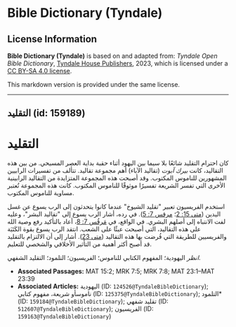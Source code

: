 # Bible Dictionary (Tyndale)

## License Information

**Bible Dictionary (Tyndale)** is based on and adapted from: _Tyndale Open Bible Dictionary_, [Tyndale House Publishers](https://tyndaleopenresources.com/), 2023, which is licensed under a [CC BY-SA 4.0 license](https://creativecommons.org/licenses/by-sa/4.0/legalcode.en).

This markdown version is provided under the same license.



--------------------------------

## التقليد (id: 159189)

التقليد
=======

كان احترام التقليد شائعًا بلا سيما بين اليهود أثناء حقبة بداية العصر المسيحي. من بين هذه التقاليد، كانت *بيرك آبوت* (تقاليد الآباء) أهم مجموعة تقاليد. تتألف من تفسيرات الرابيين المشهورين للناموس المكتوب. وقد أصبحت هذه المجموعة المتزايدة من التقاليد الرابينية الأخرى التي تفسر الشريعة تفسيرًا موثوقًا للناموس المكتوب. كانت هذه المجموعة تُعتبر مساوية للناموس المكتوب.

استخدم الفريسيون تعبير "تقليد الشيوخ" عندما كانوا يتحدثون إلى الرب يسوع عن غسل اليدين ([متى 15: 2](https://ref.ly/Matt15:2)؛ [مرقس 7: 5](https://ref.ly/Mark7:5)). في رده، أشار الرب يسوع إلى "تقاليد البشر"، وعليه لفت الانتباه إلى أصلهم البشري. في الواقع، في [مَرقُس 7: 8](https://ref.ly/Mark7:8)، أعاد بالتأكيد رفع وصية الله على هذه التقاليد، التي أصبحت عبئًا على الشعب. انتقد الرب يسوع بقوة الكَتَبَة والفريسيين للطريقة التي فُرضت بها هذه التقاليد ([متى 23](https://ref.ly/Matt23:1-Matt23:39)). أشار إلى أن الالتزام بالتقليد قد أصبح أكثر أهمية من التأثير الأخلاقي والشخصي للتعليم.

*انظر* اليهودية؛ المفهوم الكتابي للناموس؛ الفريسيون؛ التلمود؛ التقليد الشفهي.

* **Associated Passages:** MAT 15:2; MRK 7:5; MRK 7:8; MAT 23:1–MAT 23:39
* **Associated Articles:** اليهودية (ID: `124526@TyndaleBibleDictionary`); ناموسأو شريعة، مفهوم كتابي (ID: `125375@TyndaleBibleDictionary`); التلمود* (ID: `159184@TyndaleBibleDictionary`); تقليد شفهي (ID: `512607@TyndaleBibleDictionary`); الفريسيون (ID: `159163@TyndaleBibleDictionary`)

